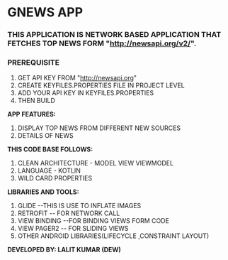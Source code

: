 # GNEWS APP


### THIS APPLICATION IS NETWORK BASED APPLICATION THAT FETCHES TOP NEWS FORM "http://newsapi.org/v2/".

### PREREQUISITE
1. GET API KEY FROM "http://newsapi.org"
2. CREATE KEYFILES.PROPERTIES FILE IN PROJECT LEVEL
3. ADD YOUR API KEY IN KEYFILES.PROPERTIES
4. THEN BUILD


**APP FEATURES:**
1. DISPLAY TOP NEWS FROM DIFFERENT NEW SOURCES
2. DETAILS OF NEWS

**THIS CODE BASE FOLLOWS:**
1. CLEAN ARCHITECTURE - MODEL VIEW VIEWMODEL
2. LANGUAGE - KOTLIN
3. WILD CARD PROPERTIES

**LIBRARIES AND TOOLS:**
1. GLIDE --THIS IS USE TO INFLATE IMAGES
2. RETROFIT -- FOR NETWORK CALL
3. VIEW BINDING --FOR BINDING VIEWS FORM CODE
4. VIEW PAGER2 -- FOR SLIDING VIEWS
5. OTHER ANDROID LIBRARIES(LIFECYCLE ,CONSTRAINT LAYOUT)



**DEVELOPED BY:  LALIT KUMAR (DEW)**

